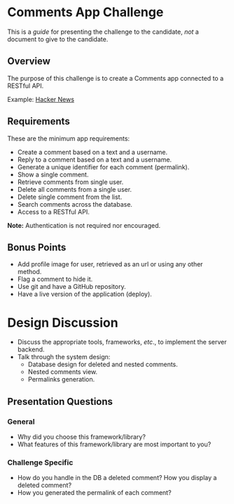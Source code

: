 # Comments App Challenge

This is a *guide* for presenting the challenge to the candidate, *not* a document to give to the candidate.

## Overview

The purpose of this challenge is to create a Comments app connected to a RESTful API.

Example: [Hacker News](https://news.ycombinator.com/item?id=11846108)

## Requirements

These are the minimum app requirements:
 
- Create a comment based on a text and a username.
- Reply to a comment based on a text and a username.
- Generate a unique identifier for each comment (permalink).
- Show a single comment.
- Retrieve comments from single user.
- Delete all comments from a single user.
- Delete single comment from the list.
- Search comments across the database.
- Access to a RESTful API.

**Note:** Authentication is not required nor encouraged.

## Bonus Points

- Add profile image for user, retrieved as an url or using any other method.
- Flag a comment to hide it.
- Use git and have a GitHub repository.
- Have a live version of the application (deploy).

# Design Discussion

- Discuss the appropriate tools, frameworks, _etc_., to implement the server backend. 
- Talk through the system design:
    - Database design for deleted and nested comments.
    - Nested comments view.
    - Permalinks generation.

## Presentation Questions

### General

- Why did you choose this framework/library?
- What features of this framework/library are most important to you?

### Challenge Specific

- How do you handle in the DB a deleted comment? How you display a deleted comment?
- How you generated the permalink of each comment?
